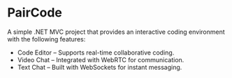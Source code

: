 # PairCode
A simple .NET MVC project that provides an interactive coding environment with the following features:

* Code Editor – Supports real-time collaborative coding.
* Video Chat – Integrated with WebRTC for communication.
* Text Chat – Built with WebSockets for instant messaging.
